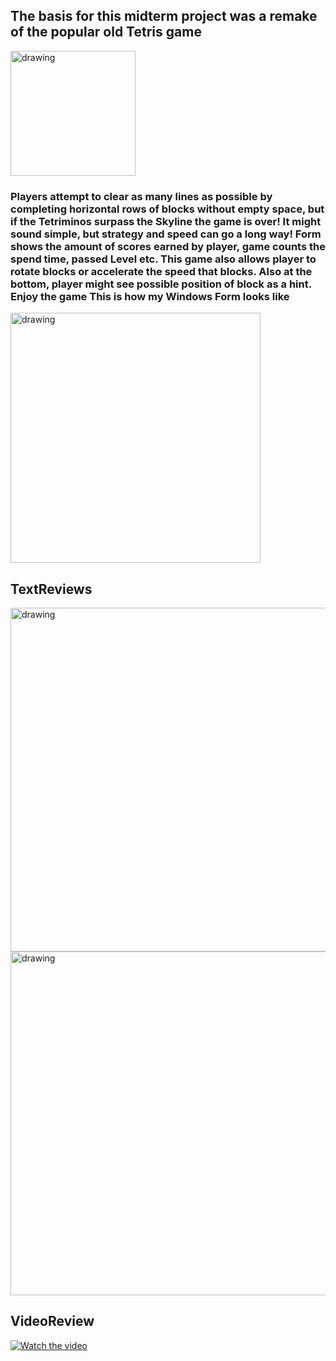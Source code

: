 ## The basis for this midterm project was a remake of the popular old Tetris game
<img src="https://play-lh.googleusercontent.com/seTihW5fk15UQkhwqls5WUL1EVdW8Ji1ovcyxwzMIu5bet2EzCP7-EIJJzlpv-BdMVM" alt="drawing" width="200"/>

### Players attempt to clear as many lines as possible by completing horizontal rows of blocks without empty space, but if the Tetriminos surpass the Skyline the game is over! It might sound simple, but strategy and speed can go a long way! Form shows the amount of scores earned by player, game counts the spend time, passed Level etc. This game also allows player to rotate blocks or accelerate the speed that blocks. Also at the bottom, player might see possible position of block as a hint. Enjoy the game This is how my Windows Form looks like
<img src="https://imgur.com/W0cPl06.jpg" alt="drawing" width="400"/>

## TextReviews
<img src="https://imgur.com/WpyrmXy.jpg" alt="drawing" width="550"/>
<img src="https://imgur.com/NYiWdd0.jpg" alt="drawing" width="550"/>



## VideoReview
[![Watch the video](https://imgur.com/3pHUdTh.png)](https://youtu.be/QmQH6W17rx0)



